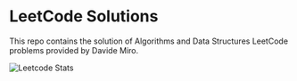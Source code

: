 # LeetCode Solutions

This repo contains the solution of Algorithms and Data Structures LeetCode problems provided by Davide Miro. 

![Leetcode Stats](https://leetcard.jacoblin.cool/davidemiro?theme=dark)



